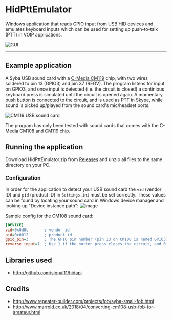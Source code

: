 # HidPttEmulator

Windows application that reads GPIO input from USB HID devices and emulates keyboard inputs which can be used for setting up push-to-talk (PTT) in VOIP applications. 

![GUI](https://i.gyazo.com/afa12e883e2efc1a81df77fec5098902.png)

--------------

## Example application

A Syba USB sound card with a [C-Media CM119](http://www.repeater-builder.com/voip/pdf/cm119-datasheet.pdf) chip, with two wires soldered to pin 13 (GPIO3) and pin 37 (REGV). The program listens for input on GPIO3, and once input is detected (i.e. the circuit is closed) a continious keyboard press is simulated until the circuit is opened again. A momentary push button is connected to the circuit, and is used as PTT in Skype, while sound is picked up/played from the sound card's mic/headset ports.

![CM119 USB sound card](https://i.gyazo.com/e9b390dc40d5dd1295871ceb6926e674.png)

The program has only been tested with sound cards that comes with the C-Media CM108 and CM119 chip. 

## Running the application

Download HidPttEmulator.zip from [Releases](https://github.com/EvenAR/HidPttEmulator/releases) and unzip all files to the same directory on your PC.

### Configuration

In order for the application to detect your USB sound card the `vid` (vendor ID) and `pid` (product ID) in `Settings.ini` must be set correctly. These values can be found by locating your sound card in Windows device manager and looking up "Device instance path":
![image](https://github.com/EvenAR/HidPttEmulator/assets/5177099/78f623d0-194f-4682-af6e-1550753b882f)

Sample config for the CM108 sound card:
```ini
[DEVICE]
vid=0x0d8c       ; vendor id
pid=0x0012       ; product id
gpio_pin=3       ; The GPIO pin number (pin 13 on CM108 is named GPIO3)
reverse_input=1  ; Use 1 if the button press closes the circuit, and 0 if it opens the circuit 
```

## Libraries used
- http://github.com/signal11/hidapi

## Credits
- http://www.repeater-builder.com/projects/fob/syba-small-fob.html
- http://www.marrold.co.uk/2018/04/converting-cm108-usb-fob-for-amateur.html
